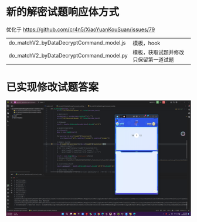 # 新的解密试题响应体方式
优化于 https://github.com/cr4n5/XiaoYuanKouSuan/issues/79

|||
|--|--|
|do_matchV2_byDataDecryptCommand_model.js|模板，hook|
|do_matchV2_byDataDecryptCommand_model.py|模板，获取试题并修改只保留第一道试题|

# 已实现修改试题答案
![image](./image/change_json.png)